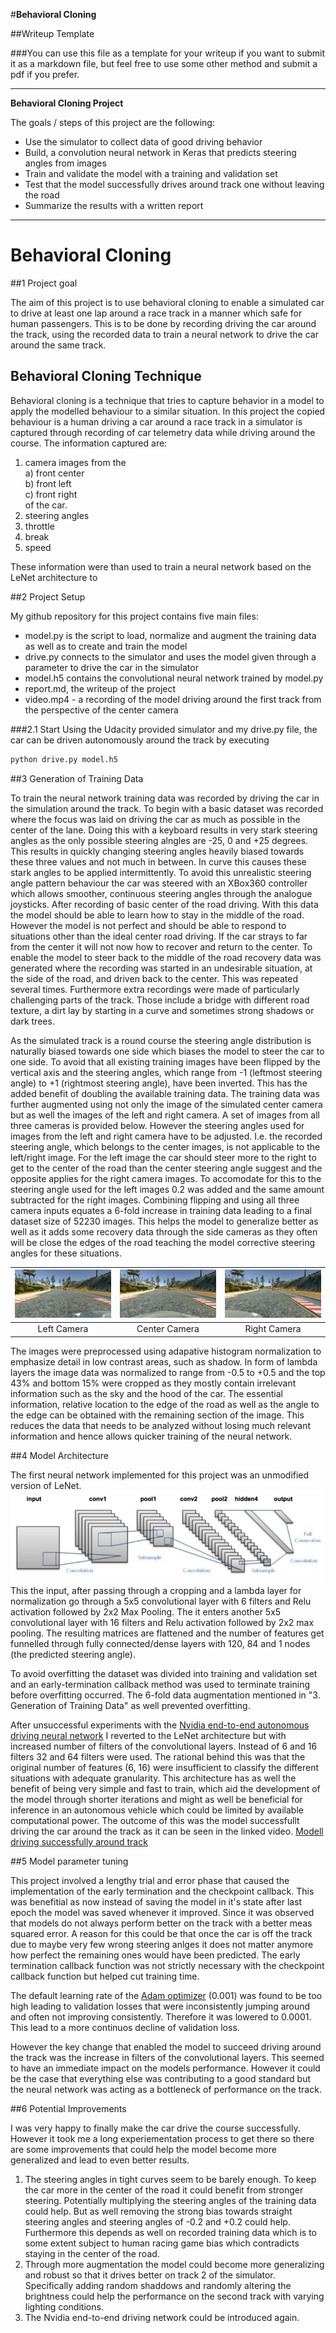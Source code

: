 #**Behavioral Cloning** 

##Writeup Template

###You can use this file as a template for your writeup if you want to submit it as a markdown file, but feel free to use some other method and submit a pdf if you prefer.

---

**Behavioral Cloning Project**

The goals / steps of this project are the following:
* Use the simulator to collect data of good driving behavior
* Build, a convolution neural network in Keras that predicts steering angles from images
* Train and validate the model with a training and validation set
* Test that the model successfully drives around track one without leaving the road
* Summarize the results with a written report


[//]: # (Image References)

[image1]: ./images/lenet_architecture.png "Vanilla LeNet Visualization"
[image2]: ./examples/placeholder.png "Grayscaling"
[image3]: ./images/left.jpg "Front-left Camera Image"
[image4]: ./images/center.jpg "Center Camera Image"
[image5]: ./images/right.jpg "Front-right Camera Image"
[image6]: ./examples/placeholder_small.png "Normal Image"
[image7]: ./examples/placeholder_small.png "Flipped Image"


---
# Behavioral Cloning
##1 Project goal

The aim of this project is to use behavioral cloning to enable a simulated car to drive at least one lap around a race track in a manner which safe for human passengers. This is to be done by recording driving the car around the track, using the recorded data to train a neural network to drive the car around the same track.
 
## Behavioral Cloning Technique

Behavioral cloning is a technique that tries to capture behavior in a model to apply the modelled behaviour to a similar situation. In this project the copied behaviour is a human driving a car around a race track in a simulator is captured through recording of car telemetry data while driving around the course. 
The information captured are:
1. camera images from the<br>
    a) front center <br>
    b) front left<br>
    c) front right<br> 
    of the car.
2. steering angles
3. throttle
4. break
5. speed

These information were than used to train a neural network based on the LeNet architecture to 

##2 Project Setup

My github repository for this project contains five main files:
* model.py is the script to load, normalize and augment the training data as well as to create and train the model
* drive.py connects to the simulator and uses the model given through a parameter to drive the car in the simulator
* model.h5 contains the convolutional neural network trained by model.py
* report.md, the writeup of the project
* video.mp4 - a recording of the model driving around the first track from the perspective of the center camera

###2.1 Start
Using the Udacity provided simulator and my drive.py file, the car can be driven autonomously around the track by executing 
```sh
python drive.py model.h5
```

##3 Generation of Training Data

To train the neural network training data was recorded by driving the car in the simulation around the track. To begin with a basic dataset was recorded where the focus was laid on driving the car as much as possible in the center of the lane. 
Doing this with a keyboard results in very stark steering angles as the only possible steering alngles are -25, 0 and +25 degrees. This results in quickly changing steering angles heavily biased towards these three values and not much in between. In curve this causes these stark angles to be applied intermittently. To avoid this unrealistic steering angle pattern behaviour the car was steered with an XBox360 controller which allows smoother, continuous steering angles through the analogue joysticks.
After recording of basic center of the road driving. With this data the model should be able to learn how to stay in the middle of the road. However the model is not perfect and should be able to respond to situations other than the ideal center road driving. If the car strays to far from the center it will not now how to recover and return to the center.
To enable the model to steer back to the middle of the road recovery data was generated where the recording was started in an undesirable situation, at the side of the road, and driven back to the center. This was repeated several times. Furthermore extra recordings were made of particularly challenging parts of the track. Those include a bridge with different road texture, a dirt lay by starting in a curve and sometimes strong shadows or dark trees.

As the simulated track is a round course the steering angle distribution is naturally biased towards one side which biases the model to steer the car to one side. To avoid that all existing training images have been flipped by the vertical axis and the steering angles, which range from -1 (leftmost steering angle) to +1 (rightmost steering angle), have been inverted. This has the added benefit of doubling the available training data. 
The training data was further augmented using not only the image of the simulated center camera but as well the images of the left and right camera. A set of images from all three cameras is provided below. However the steering angles used for images from the left and right camera have to be adjusted. I.e. the recorded steering angle, which belongs to the center images, is not applicable to the left/right image. For the left image the car should steer more to the right to get to the center of the road than the center steering angle suggest and the opposite applies for the right camera images. To accomodate for this to the steering angle used for the left images 0.2 was added and the same amount subtracted for the right images.
Combining flipping and using all three camera inputs equates a 6-fold increase in training data leading to a final dataset size of 52230 images. This helps the model to generalize better as well as it adds some recovery data through the side cameras as they often will be close the edges of the road teaching the model corrective steering angles for these situations.

| ![alt text][image3] | ![alt text][image4] | ![alt text][image5] | 
|:------------:|:-----------------:|:-----------------:|
| Left Camera | Center Camera| Right Camera |
 

The images were preprocessed using adapative histogram normalization to emphasize detail in low contrast areas, such as shadow. In form of lambda layers the image data was normalized to range from -0.5 to +0.5 and the top 43% and bottom 15% were cropped as they mostly contain irrelevant information such as the sky and the hood of the car. The essential information, relative location to the edge of the road as well as the angle to the edge can be obtained with the remaining section of the image. This reduces the data that needs to be analyzed without losing much relevant information and hence allows quicker training of the neural network.

##4 Model Architecture

The first neural network implemented for this project was an unmodified version of LeNet.
 ![alt text][image1]
This the input, after passing through a cropping and a lambda layer for normalization go through a 5x5 convolutional layer with 6 filters and Relu activation followed by 2x2 Max Pooling. The it enters another 5x5 convolutional layer with 16 filters and Relu activation followed by 2x2 max pooling.
The resulting matrices are flattened and the number of features get funnelled through fully connected/dense layers with 120, 84 and 1 nodes (the predicted steering angle). 

To avoid overfitting the dataset was divided into training and validation set and an early-termination callback method was used to terminate training before overfitting occurred. The 6-fold data augmentation mentioned in "3. Generation of Training Data" as well prevented overfitting.

After unsuccessful experiments with the [Nvidia end-to-end autonomous driving neural network](https://arxiv.org/pdf/1604.07316v1.pdf) I reverted to the LeNet architecture but with increased number of filters of the convolutional layers. Instead of 6 and 16 filters 32 and 64 filters were used. The rational behind this was that the original number of features (6, 16) were insufficient to classify the different situations with adequate granularity. This architecture has as well the benefit of being very simple and fast to train, which aid the development of the model through shorter iterations and might as well be beneficial for inference in an autonomous vehicle which could be limited by available computational power.
The outcome of this was the model successfullt driving the car around the track as it can be seen in the linked video.
[Modell driving successfully around track](https://youtu.be/mANc1VkiWEc) 

##5 Model parameter tuning

This project involved a lengthy trial and error phase that caused the implementation of the early termination and the checkpoint callback. This was benefitial as now instead of saving the model in it's state after last epoch the model was saved whenever it improved. Since it was observed that models do not always perform better on the track with a better meas squared error. A reason for this could be that once the car is off the track due to maybe very few wrong steering anlges it does not matter anymore how perfect the remaining ones would have been predicted.
The early termination callback function was not strictly necessary with the checkpoint callback function but helped cut training time.

The default learning rate of the [Adam optimizer](https://keras.io/optimizers/#adam) (0.001) was found to be too high leading to validation losses that were inconsistently jumping around and often not improving consistently. Therefore it was lowered to 0.0001. This lead to a more continuos decline of validation loss.

However the key change that enabled the model to succeed driving around the track was the increase in filters of the convolutional layers. This seemed to have an immediate impact on the models performance. However it could be the case that everything else was contributing to a good standard but the neural network was acting as a bottleneck of performance on the track.

##6 Potential Improvements

I was very happy to finally make the car drive the course successfully. However it took me a long experiementation process to get there so there are some improvements that could help the model become more generalized and lead to even better results.
1. The steering angles in tight curves seem to be barely enough. To keep the car more in the center of the road it could benefit from stronger steering. Potentially multiplying the steering angles of the training data could help. But as well removing the strong bias towards straight steering angles and steering angles of -0.2 and +0.2 could help. Furthermore this depends as well on recorded training data which is to some extent subject to human racing game bias which contradicts staying in the center of the road.
2. Through more augmentation the model could become more generalizing and robust so that it drives better on track 2 of the simulator. Specifically adding random shaddows and randomly altering the brightness could help the performance on the second track with varying lighting conditions.
3. The Nvidia end-to-end driving network could be introduced again.
